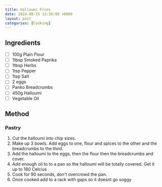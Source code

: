```yaml
---
title: Halloumi Fries
date: 2024-08-15 13:30:00 +0000
layout: post
categories: [Cooking]
---
```

## Ingredients
- [ ] 100g Plain Flour
- [ ] 1tbsp Smoked Paprika
- [ ] 1tbsp Herbs
- [ ] 1tsp Pepper
- [ ] 1tsp Salt
- [ ] 2 eggs
- [ ] Panko Breadcrumbs
- [ ] 450g Halloumi
- [ ] Vegetable Oil

## Method
### Pastry
1. Cut the halloumi into chip sizes.
2. Make up 3 bowls. Add eggs to one, flour and spices to the other and the breadcrumbs to the third.
3. Add the halloumi to the eggs, then the flour then the breadcrumbs and cover. 
4. Add enough oil to to a pan so the halloumi will be totally covered. Get it up to 180 Celcius
5. Cook for 90 seconds, don't overcrowd the pan.
6. Once cooked add to a rack with gaps so it doesnt go soggy